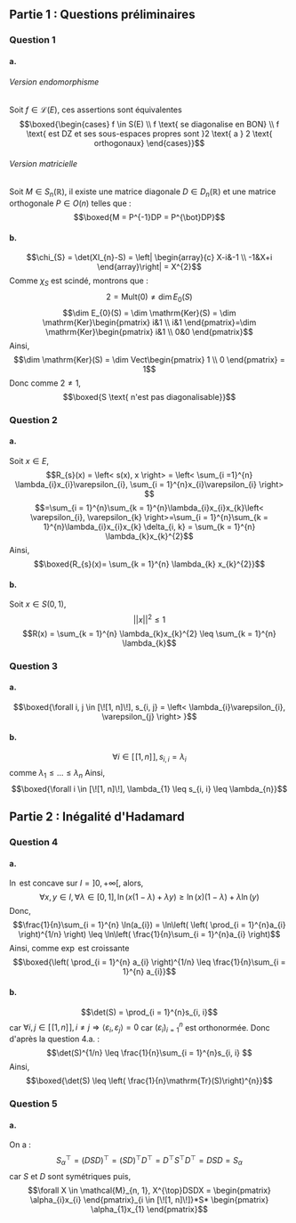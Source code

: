 ## Partie 1 : Questions préliminaires
### Question 1
#### a.
###### Version endomorphisme
Soit $f \in \mathcal{L}(E)$, 
ces assertions sont équivalentes
$$\boxed{\begin{cases}
f \in S(E) \\
f \text{ se diagonalise en BON} \\
f \text{ est DZ et ses sous-espaces propres sont }2 \text{ a } 2 \text{ orthogonaux}
\end{cases}}$$

###### Version matricielle
Soit $M \in S_{n}(\mathbb{R})$, il existe une matrice diagonale $D \in D_{n}(\mathbb{R})$ et une matrice orthogonale $P \in O(n)$ telles que :
$$\boxed{M = P^{-1}DP = P^{\bot}DP}$$

#### b.
$$\chi_{S} = \det(XI_{n}-S) = \left| \begin{array}{c}
X-i&-1 \\
-1&X+i
\end{array}\right| = X^{2}$$
Comme $\chi_{S}$ est scindé, montrons que : 
$$2 = \mathrm{Mult}(0) \neq \dim  E_{0}(S)$$
$$\dim E_{0}(S) = \dim \mathrm{Ker}(S) = \dim \mathrm{Ker}\begin{pmatrix}
i&1 \\
i&1
\end{pmatrix}=\dim \mathrm{Ker}\begin{pmatrix}
i&1 \\
0&0
\end{pmatrix}$$
Ainsi, 
$$\dim \mathrm{Ker}(S) = \dim Vect\begin{pmatrix}
1 \\
0
\end{pmatrix} = 1$$
Donc comme $2 \neq 1$,
$$\boxed{S \text{ n'est pas diagonalisable}}$$

### Question 2
#### a.
Soit $x \in E$, 
$$R_{s}(x) = \left< s(x), x \right> = \left< \sum_{i =1}^{n} \lambda_{i}x_{i}\varepsilon_{i}, \sum_{i = 1}^{n}x_{i}\varepsilon_{i} \right>  $$
$$=\sum_{i = 1}^{n}\sum_{k = 1}^{n}\lambda_{i}x_{i}x_{k}\left< \varepsilon_{i}, \varepsilon_{k} \right>=\sum_{i = 1}^{n}\sum_{k = 1}^{n}\lambda_{i}x_{i}x_{k} \delta_{i, k} = \sum_{k = 1}^{n} \lambda_{k}x_{k}^{2}$$
Ainsi, 
$$\boxed{R_{s}(x)= \sum_{k = 1}^{n} \lambda_{k} x_{k}^{2}}$$

#### b.
Soit $x \in S(0, 1)$, 
$$\left|\left| x \right|\right|^{2} \leq 1$$
$$R(x) = \sum_{k = 1}^{n} \lambda_{k}x_{k}^{2} \leq \sum_{k = 1}^{n} \lambda_{k}$$

### Question 3
#### a.
$$\boxed{\forall i, j \in [\![1, n]\!], s_{i, j} =  \left< \lambda_{i}\varepsilon_{i}, \varepsilon_{j} \right> }$$

#### b.
$$\forall i \in [\![1, n]\!], s_{i, i} = \lambda_{i}$$
comme $\lambda_{1} \leq \dots \leq \lambda_{n}$
Ainsi, 
$$\boxed{\forall i \in [\![1, n]\!], \lambda_{1} \leq s_{i, i} \leq \lambda_{n}}$$


## Partie 2 : Inégalité d'Hadamard
### Question 4
#### a.
$\ln$ est concave sur $I = ]0, + \infty[$, alors, 
$$\forall x, y \in I, \forall \lambda \in [0, 1], \ln(x(1-\lambda) + \lambda y) \geq \ln(x)(1-\lambda) + \lambda \ln(y)$$
Donc, 
$$\frac{1}{n}\sum_{i = 1}^{n} \ln(a_{i}) = \ln\left( \left( \prod_{i = 1}^{n}a_{i} \right)^{1/n} \right) \leq \ln\left( \frac{1}{n}\sum_{i = 1}^{n}a_{i} \right)$$
Ainsi, comme $\exp$ est croissante
$$\boxed{\left( \prod_{i = 1}^{n} a_{i} \right)^{1/n} \leq \frac{1}{n}\sum_{i = 1}^{n} a_{i}}$$

#### b.
$$\det(S) = \prod_{i = 1}^{n}s_{i, i}$$
car $\forall i, j \in [\![1, n]\!], i \neq j \Rightarrow \left< \varepsilon_{i}, \varepsilon_{j} \right>=0$ car $(\varepsilon_{i})_{i = 1}^{n}$ est orthonormée. 
Donc d'après la question 4.a. :
$$\det(S)^{1/n} \leq \frac{1}{n}\sum_{i = 1}^{n}s_{i, i} 
$$
Ainsi, 
$$\boxed{\det(S) \leq \left( \frac{1}{n}\mathrm{Tr}(S)\right)^{n}}$$

### Question 5
#### a.
On a :
$$S_{\alpha}^{\top} = (DSD)^{\top} = (SD)^{\top}D^{\top} = D^{\top}S^{\top}D^{\top} = DSD = S_{\alpha}$$
car $S$ et $D$ sont symétriques
puis, 
$$\forall X \in \mathcal{M}_{n, 1}, X^{\top}DSDX = \begin{pmatrix}
\alpha_{i}x_{i}
\end{pmatrix}_{i \in [\![1, n]\!]}*S* \begin{pmatrix}
\alpha_{1}x_{1}
\end{pmatrix}$$
